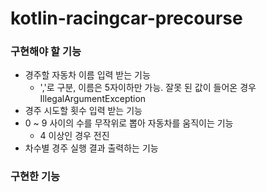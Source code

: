 # kotlin-racingcar-precourse

### 구현해야 할 기능
- 경주할 자동차 이름 입력 받는 기능
  - ','로 구분, 이름은 5자이하만 가능. 잘못 된 값이 들어온 경우 IllegalArgumentException
- 경주 시도할 횟수 입력 받는 기능
- 0 ~ 9 사이의 수를 무작위로 뽑아 자동차를 움직이는 기능
  - 4 이상인 경우 전진
- 차수별 경주 실행 결과 출력하는 기능


### 구현한 기능
